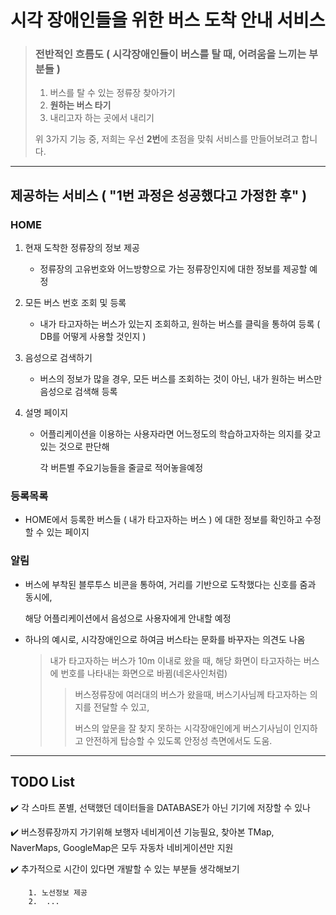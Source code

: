 # 시각 장애인들을 위한 버스 도착 안내 서비스



> ### 전반적인 흐름도 ( 시각장애인들이 버스를 탈 때, 어려움을 느끼는 부분들 )
>
> 1. 버스를 탈 수 있는 정류장 찾아가기
> 2. **원하는 버스 타기**
> 3. 내리고자 하는 곳에서 내리기
>
> 위 3가지 기능 중, 저희는 우선 **2번**에 초점을 맞춰 서비스를 만들어보려고 합니다.



---

## 제공하는 서비스  ( "1번 과정은 성공했다고 가정한 후" )



### HOME

1. 현재 도착한 정류장의 정보 제공

   - 정류장의 고유번호와 어느방향으로 가는 정류장인지에 대한 정보를 제공할 예정

   

2. 모든 버스 번호 조회 및 등록

   - 내가 타고자하는 버스가 있는지 조회하고, 원하는 버스를 클릭을 통하여 등록 ( DB를 어떻게 사용할 것인지 )

   

3. 음성으로 검색하기

   - 버스의 정보가 많을 경우, 모든 버스를 조회하는 것이 아닌, 내가 원하는 버스만 음성으로 검색해 등록

   

4. 설명 페이지

   - 어플리케이션을 이용하는 사용자라면 어느정도의 학습하고자하는 의지를 갖고있는 것으로 판단해

     각 버튼별 주요기능들을 줄글로 적어놓을예정



### 등록목록

- HOME에서 등록한 버스들 ( 내가 타고자하는 버스 ) 에 대한 정보를 확인하고 수정할 수 있는 페이지



### 알림

- 버스에 부착된 블루투스 비콘을 통하여, 거리를 기반으로 도착했다는 신호를 줌과 동시에,

  해당 어플리케이션에서 음성으로 사용자에게 안내할 예정

- 하나의 예시로, 시각장애인으로 하여금 버스타는 문화를 바꾸자는 의견도 나옴 

  > 내가 타고자하는 버스가 10m 이내로 왔을 때, 해당 화면이 타고자하는 버스에 번호를 나타내는 화면으로 바뀜(네온사인처럼)
  >
  > > 버스정류장에 여러대의 버스가 왔을때, 버스기사님께 타고자하는 의지를 전달할 수 있고,
  > >
  > > 버스의 앞문을 잘 찾지 못하는 시각장애인에게 버스기사님이 인지하고 안전하게 탑승할 수 있도록 안정성 측면에서도 도움.



---

## TODO List 

:heavy_check_mark: 각 스마트 폰별, 선택했던 데이터들을 DATABASE가 아닌 기기에 저장할 수 있나

:heavy_check_mark: 버스정류장까지 가기위해 보행자 네비게이션 기능필요, 찾아본 TMap, NaverMaps, GoogleMap은 모두 자동차 네비게이션만 지원

:heavy_check_mark: 추가적으로 시간이 있다면 개발할 수 있는 부분들 생각해보기

		1. 노선정보 제공
		2.  ... 

